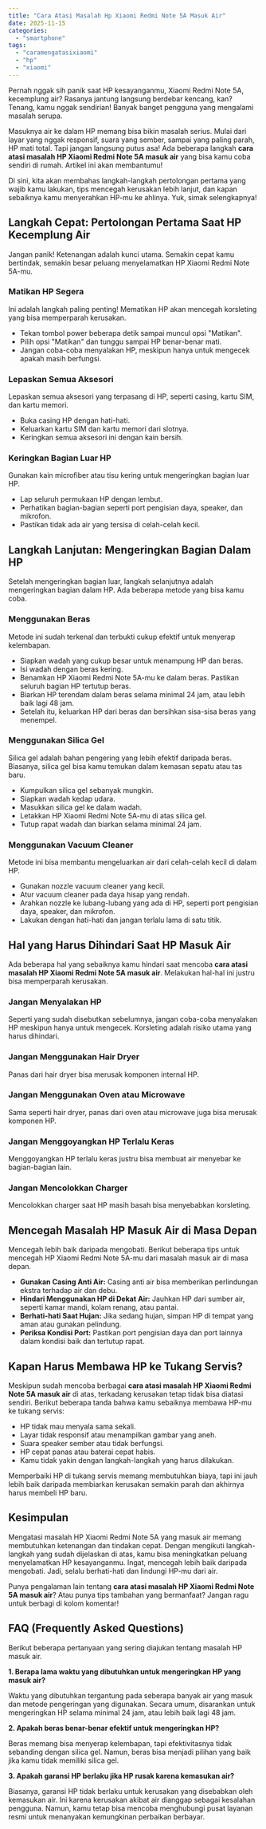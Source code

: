 ```yaml
---
title: "Cara Atasi Masalah Hp Xiaomi Redmi Note 5A Masuk Air"
date: 2025-11-15
categories: 
  - "smartphone"
tags: 
  - "caramengatasixiaomi"
  - "hp"
  - "xiaomi"
---
```


Pernah nggak sih panik saat HP kesayanganmu, Xiaomi Redmi Note 5A, kecemplung air? Rasanya jantung langsung berdebar kencang, kan? Tenang, kamu nggak sendirian! Banyak banget pengguna yang mengalami masalah serupa.

Masuknya air ke dalam HP memang bisa bikin masalah serius. Mulai dari layar yang nggak responsif, suara yang sember, sampai yang paling parah, HP mati total. Tapi jangan langsung putus asa! Ada beberapa langkah **cara atasi masalah HP Xiaomi Redmi Note 5A masuk air** yang bisa kamu coba sendiri di rumah. Artikel ini akan membantumu!

Di sini, kita akan membahas langkah-langkah pertolongan pertama yang wajib kamu lakukan, tips mencegah kerusakan lebih lanjut, dan kapan sebaiknya kamu menyerahkan HP-mu ke ahlinya. Yuk, simak selengkapnya!

## Langkah Cepat: Pertolongan Pertama Saat HP Kecemplung Air

Jangan panik! Ketenangan adalah kunci utama. Semakin cepat kamu bertindak, semakin besar peluang menyelamatkan HP Xiaomi Redmi Note 5A-mu.

### Matikan HP Segera

Ini adalah langkah paling penting! Mematikan HP akan mencegah korsleting yang bisa memperparah kerusakan.

- Tekan tombol power beberapa detik sampai muncul opsi "Matikan".
- Pilih opsi "Matikan" dan tunggu sampai HP benar-benar mati.
- Jangan coba-coba menyalakan HP, meskipun hanya untuk mengecek apakah masih berfungsi.

### Lepaskan Semua Aksesori

Lepaskan semua aksesori yang terpasang di HP, seperti casing, kartu SIM, dan kartu memori.

- Buka casing HP dengan hati-hati.
- Keluarkan kartu SIM dan kartu memori dari slotnya.
- Keringkan semua aksesori ini dengan kain bersih.

### Keringkan Bagian Luar HP

Gunakan kain microfiber atau tisu kering untuk mengeringkan bagian luar HP.

- Lap seluruh permukaan HP dengan lembut.
- Perhatikan bagian-bagian seperti port pengisian daya, speaker, dan mikrofon.
- Pastikan tidak ada air yang tersisa di celah-celah kecil.

## Langkah Lanjutan: Mengeringkan Bagian Dalam HP

Setelah mengeringkan bagian luar, langkah selanjutnya adalah mengeringkan bagian dalam HP. Ada beberapa metode yang bisa kamu coba.

### Menggunakan Beras

Metode ini sudah terkenal dan terbukti cukup efektif untuk menyerap kelembapan.

- Siapkan wadah yang cukup besar untuk menampung HP dan beras.
- Isi wadah dengan beras kering.
- Benamkan HP Xiaomi Redmi Note 5A-mu ke dalam beras. Pastikan seluruh bagian HP tertutup beras.
- Biarkan HP terendam dalam beras selama minimal 24 jam, atau lebih baik lagi 48 jam.
- Setelah itu, keluarkan HP dari beras dan bersihkan sisa-sisa beras yang menempel.

### Menggunakan Silica Gel

Silica gel adalah bahan pengering yang lebih efektif daripada beras. Biasanya, silica gel bisa kamu temukan dalam kemasan sepatu atau tas baru.

- Kumpulkan silica gel sebanyak mungkin.
- Siapkan wadah kedap udara.
- Masukkan silica gel ke dalam wadah.
- Letakkan HP Xiaomi Redmi Note 5A-mu di atas silica gel.
- Tutup rapat wadah dan biarkan selama minimal 24 jam.

### Menggunakan Vacuum Cleaner

Metode ini bisa membantu mengeluarkan air dari celah-celah kecil di dalam HP.

- Gunakan nozzle vacuum cleaner yang kecil.
- Atur vacuum cleaner pada daya hisap yang rendah.
- Arahkan nozzle ke lubang-lubang yang ada di HP, seperti port pengisian daya, speaker, dan mikrofon.
- Lakukan dengan hati-hati dan jangan terlalu lama di satu titik.

## Hal yang Harus Dihindari Saat HP Masuk Air

Ada beberapa hal yang sebaiknya kamu hindari saat mencoba **cara atasi masalah HP Xiaomi Redmi Note 5A masuk air**. Melakukan hal-hal ini justru bisa memperparah kerusakan.

### Jangan Menyalakan HP

Seperti yang sudah disebutkan sebelumnya, jangan coba-coba menyalakan HP meskipun hanya untuk mengecek. Korsleting adalah risiko utama yang harus dihindari.

### Jangan Menggunakan Hair Dryer

Panas dari hair dryer bisa merusak komponen internal HP.

### Jangan Menggunakan Oven atau Microwave

Sama seperti hair dryer, panas dari oven atau microwave juga bisa merusak komponen HP.

### Jangan Menggoyangkan HP Terlalu Keras

Menggoyangkan HP terlalu keras justru bisa membuat air menyebar ke bagian-bagian lain.

### Jangan Mencolokkan Charger

Mencolokkan charger saat HP masih basah bisa menyebabkan korsleting.

## Mencegah Masalah HP Masuk Air di Masa Depan

Mencegah lebih baik daripada mengobati. Berikut beberapa tips untuk mencegah HP Xiaomi Redmi Note 5A-mu dari masalah masuk air di masa depan.

- **Gunakan Casing Anti Air:** Casing anti air bisa memberikan perlindungan ekstra terhadap air dan debu.
- **Hindari Menggunakan HP di Dekat Air:** Jauhkan HP dari sumber air, seperti kamar mandi, kolam renang, atau pantai.
- **Berhati-hati Saat Hujan:** Jika sedang hujan, simpan HP di tempat yang aman atau gunakan pelindung.
- **Periksa Kondisi Port:** Pastikan port pengisian daya dan port lainnya dalam kondisi baik dan tertutup rapat.

## Kapan Harus Membawa HP ke Tukang Servis?

Meskipun sudah mencoba berbagai **cara atasi masalah HP Xiaomi Redmi Note 5A masuk air** di atas, terkadang kerusakan tetap tidak bisa diatasi sendiri. Berikut beberapa tanda bahwa kamu sebaiknya membawa HP-mu ke tukang servis:

- HP tidak mau menyala sama sekali.
- Layar tidak responsif atau menampilkan gambar yang aneh.
- Suara speaker sember atau tidak berfungsi.
- HP cepat panas atau baterai cepat habis.
- Kamu tidak yakin dengan langkah-langkah yang harus dilakukan.

Memperbaiki HP di tukang servis memang membutuhkan biaya, tapi ini jauh lebih baik daripada membiarkan kerusakan semakin parah dan akhirnya harus membeli HP baru.

## Kesimpulan

Mengatasi masalah HP Xiaomi Redmi Note 5A yang masuk air memang membutuhkan ketenangan dan tindakan cepat. Dengan mengikuti langkah-langkah yang sudah dijelaskan di atas, kamu bisa meningkatkan peluang menyelamatkan HP kesayanganmu. Ingat, mencegah lebih baik daripada mengobati. Jadi, selalu berhati-hati dan lindungi HP-mu dari air.

Punya pengalaman lain tentang **cara atasi masalah HP Xiaomi Redmi Note 5A masuk air**? Atau punya tips tambahan yang bermanfaat? Jangan ragu untuk berbagi di kolom komentar!

## FAQ (Frequently Asked Questions)

Berikut beberapa pertanyaan yang sering diajukan tentang masalah HP masuk air.

**1\. Berapa lama waktu yang dibutuhkan untuk mengeringkan HP yang masuk air?**

Waktu yang dibutuhkan tergantung pada seberapa banyak air yang masuk dan metode pengeringan yang digunakan. Secara umum, disarankan untuk mengeringkan HP selama minimal 24 jam, atau lebih baik lagi 48 jam.

**2\. Apakah beras benar-benar efektif untuk mengeringkan HP?**

Beras memang bisa menyerap kelembapan, tapi efektivitasnya tidak sebanding dengan silica gel. Namun, beras bisa menjadi pilihan yang baik jika kamu tidak memiliki silica gel.

**3\. Apakah garansi HP berlaku jika HP rusak karena kemasukan air?**

Biasanya, garansi HP tidak berlaku untuk kerusakan yang disebabkan oleh kemasukan air. Ini karena kerusakan akibat air dianggap sebagai kesalahan pengguna. Namun, kamu tetap bisa mencoba menghubungi pusat layanan resmi untuk menanyakan kemungkinan perbaikan berbayar.
